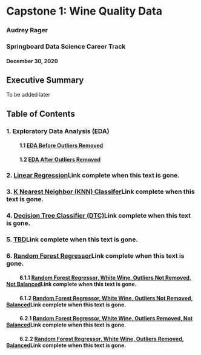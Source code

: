 # Capstone 1: Wine Quality Data
### Audrey Rager
### Springboard Data Science Career Track
#### December 30, 2020

## Executive Summary
To be added later


## Table of Contents
### 1. Exploratory Data Analysis (EDA)
#### &ensp;&ensp;&ensp;&ensp;&ensp;1.1 <a href="https://github.com/ahrager/Springboard/blob/master/Capstone1Project/001a_EDAandDataPrep_Capstone_1_WhiteWineQuality_20210324.ipynb">EDA Before Outliers Removed</a>
#### &ensp;&ensp;&ensp;&ensp;&ensp;1.2 <a href="https://github.com/ahrager/Springboard/blob/master/Capstone1Project/001b_EDAandDataPrepOR_Capstone_1_WhiteWineQuality_20210324.ipynb">EDA After Outliers Removed</a>

### 2. <a href="">Linear Regression</a>Link complete when this text is gone.
### 3. <a href="">K Nearest Neighbor (KNN) Classifer</a>Link complete when this text is gone.
### 4. <a href="">Decision Tree Classifier (DTC)</a>Link complete when this text is gone.
### 5. <a href="">TBD</a>Link complete when this text is gone.
### 6. <a href="">Random Forest Regressor</a>Link complete when this text is gone.
#### &ensp;&ensp;&ensp;&ensp;&ensp;6.1.1 <a href="">Random Forest Regressor, White Wine, Outliers Not Removed, Not Balanced</a>Link complete when this text is gone.
#### &ensp;&ensp;&ensp;&ensp;&ensp;6.1.2 <a href="">Random Forest Regressor, White Wine, Outliers Not Removed, Balanced</a>Link complete when this text is gone.
#### &ensp;&ensp;&ensp;&ensp;&ensp;6.2.1 <a href="">Random Forest Regressor, White Wine, Outliers Removed, Not Balanced</a>Link complete when this text is gone.
#### &ensp;&ensp;&ensp;&ensp;&ensp;6.2.2 <a href="">Random Forest Regressor, White Wine, Outliers Removed, Balanced</a>Link complete when this text is gone.



